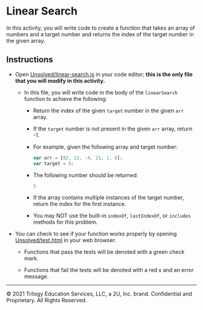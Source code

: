 # Linear Search

In this activity, you will write code to create a function that takes an array of numbers and a target number and returns the index of the target number in the given array.

## Instructions

* Open [Unsolved/linear-search.js](Unsolved/linear-search.js) in your code editor; **this is the only file that you will modify in this activity.**

  * In this file, you will write code in the body of the `linearSearch` function to achieve the following:

    * Return the index of the given `target` number in the given `arr` array.

    * If the `target` number is not present in the given `arr` array, return -1.

    * For example, given the following array and target number:

      ```js
      var arr = [82, 22, -4, 21, 1, 8];
      var target = 8;
      ```

    * The following number should be returned:

      ```js
      5
      ```

    * If the array contains multiple instances of the target number, return the index for the first instance.

    * You may NOT use the built-in `indexOf`, `lastIndexOf`, or `includes` methods for this problem.

* You can check to see if your function works properly by opening [Unsolved/test.html](Unsolved/test.html) in your web browser.

  * Functions that pass the tests will be denoted with a green check mark.

  * Functions that fail the tests will be denoted with a red x and an error message.

- - -
© 2021 Trilogy Education Services, LLC, a 2U, Inc. brand. Confidential and Proprietary. All Rights Reserved.
